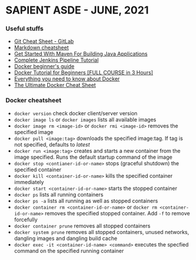 # SAPIENT ASDE - JUNE, 2021

### Useful stuffs

-   [Git Cheat Sheet - GitLab](https://about.gitlab.com/images/press/git-cheat-sheet.pdf 'Git Cheat Sheet - GitLab')
-   [Markdown cheatsheet](https://github.com/kayartaya-vinod/markdown-here 'Markdown cheatsheet')
-   [Get Started With Maven For Building Java Applications](https://medium.com/edureka/maven-tutorial-2e87a4669faf 'Get Started With Maven For Building Java Applications')
-   [Complete Jenkins Pipeline Tutorial](https://www.youtube.com/watch?v=7KCS70sCoK0&t=12s 'Complete Jenkins Pipeline Tutorial')
-   [Docker beginner's guide](https://medium.com/codingthesmartway-com-blog/docker-beginners-guide-part-1-images-containers-6f3507fffc98 'Docker beginners guid')
-   [Docker Tutorial for Beginners [FULL COURSE in 3 Hours]](https://www.youtube.com/watch?v=3c-iBn73dDE&t=3180s 'Docker Tutorial for Beginners [FULL COURSE in 3 Hours]')
-   [Everything you need to know about Docker](https://medium.com/@ivjot/docker-2123ced7a85c 'Everything you need to know about Docker')
-   [The Ultimate Docker Cheat Sheet](https://dockerlabs.collabnix.com/docker/cheatsheet/ 'The Ultimate Docker Cheat Sheet')

### Docker cheatsheet

-   `docker version` check docker client/server version
-   `docker image ls` or `docker images` lists all available images
-   `docker image rm <image-id>` or `docker rmi <image-id>` removes the specified image
-   `docker pull <image:tag>` downloads the specified image:tag. If tag is not specified, defaults to _latest_
-   `docker run <image:tag>` creates and starts a new container from the image specified. Runs the default startup command of the image
-   `docker stop <contianer-id-or-name>` stops (graceful shutdown) the specified container
-   `docker kill <container-id-or-name>` kills the specified container immediately
-   `docker start <container-id-or-name>` starts the stopped container
-   `docker ps` lists all running containers
-   `docker ps -a` lists all running as well as stopped containers
-   `docker container rm <container-id-or-name>` or `docker rm <container-id-or-name>` removes the specified stopped container. Add `-f` to remove forcefully
-   `docker container prune` removes all stopped containers
-   `docker system prune` removes all stopped containers, unused networks, dangling images and dangling build cache
-   `docker exec -it <container-id-name> <command>` executes the specfied command on the specified running container
